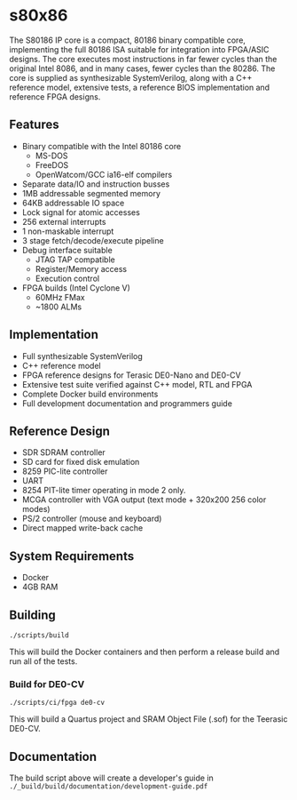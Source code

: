 # s80x86

The S80186 IP core is a compact, 80186 binary compatible core, implementing
the full 80186 ISA suitable for integration into FPGA/ASIC designs.  The core
executes most instructions in far fewer cycles than the original Intel 8086,
and in many cases, fewer cycles than the 80286.  The core is supplied as
synthesizable SystemVerilog, along with a C++ reference model, extensive
tests, a reference BIOS implementation and reference FPGA designs.

## Features

* Binary compatible with the Intel 80186 core
  - MS-DOS
  - FreeDOS
  - OpenWatcom/GCC ia16-elf compilers
* Separate data/IO and instruction busses
* 1MB addressable segmented memory
* 64KB addressable IO space
* Lock signal for atomic accesses
* 256 external interrupts
* 1 non-maskable interrupt
* 3 stage fetch/decode/execute pipeline
* Debug interface suitable
  - JTAG TAP compatible
  - Register/Memory access
  - Execution control
* FPGA builds (Intel Cyclone V)
  - 60MHz FMax
  - ~1800 ALMs

## Implementation

* Full synthesizable SystemVerilog
* C++ reference model
* FPGA reference designs for Terasic DE0-Nano and DE0-CV
* Extensive test suite verified against C++ model, RTL and FPGA
* Complete Docker build environments
* Full development documentation and programmers guide

## Reference Design

* SDR SDRAM controller
* SD card for fixed disk emulation
* 8259 PIC-lite controller
* UART
* 8254 PIT-lite timer operating in mode 2 only.
* MCGA controller with VGA output (text mode + 320x200 256 color modes)
* PS/2 controller (mouse and keyboard)
* Direct mapped write-back cache

## System Requirements

* Docker
* 4GB RAM

## Building

    ./scripts/build

This will build the Docker containers and then perform a release build and run
all of the tests.

### Build for DE0-CV

    ./scripts/ci/fpga de0-cv

This will build a Quartus project and SRAM Object File (.sof) for the Teerasic DE0-CV.

## Documentation

The build script above will create a developer's guide in
`./_build/build/documentation/development-guide.pdf`
